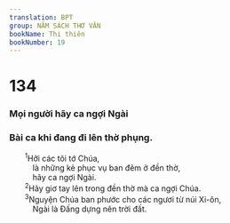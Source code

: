 ```yaml
---
translation: BPT
group: NĂM SÁCH THƠ VĂN
bookName: Thi thiên 
bookNumber: 19
---
```


<div class="title"><h1>134</h1><h3>Mọi người hãy ca ngợi Ngài</h3><h3>Bài ca khi đang đi lên thờ phụng.</h3></div>
<span class="verse thi_134_1">  <sup>1</sup>Hỡi các tôi tớ Chúa,<br/>   là những kẻ phục vụ ban đêm ở đền thờ,<br/>   hãy ca ngợi Ngài.<br/></span>
<span class="verse thi_134_2">  <sup>2</sup>Hãy giơ tay lên trong đền thờ mà ca ngợi Chúa.<br/></span>
<span class="verse thi_134_3">  <sup>3</sup>Nguyện Chúa ban phước cho các ngươi từ núi Xi-ôn,<br/>   Ngài là Đấng dựng nên trời đất.<br/></span>
